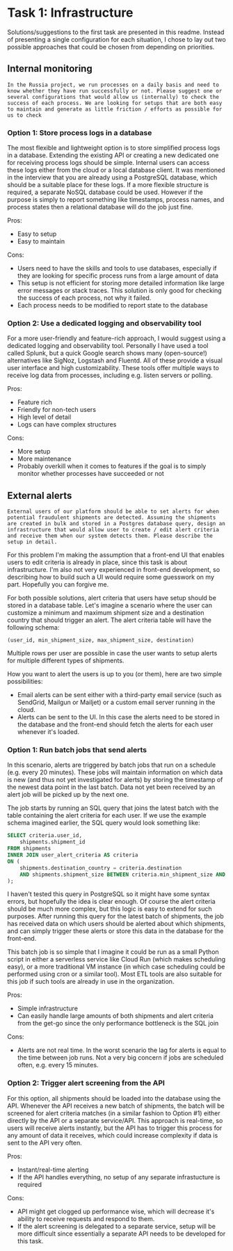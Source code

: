 # Task 1: Infrastructure

Solutions/suggestions to the first task are presented in this readme. Instead of presenting a single configuration for each situation, I chose to lay out two possible approaches that could be chosen from depending on priorities.

## Internal monitoring

```In the Russia project, we run processes on a daily basis and need to know whether they have run successfully or not. Please suggest one or several configurations that would allow us (internally) to check the success of each process. We are looking for setups that are both easy to maintain and generate as little friction / efforts as possible for us to check```

### Option 1: Store process logs in a database

The most flexible and lightweight option is to store simplified process logs in a database. Extending the existing API or creating a new dedicated one for receiving process logs should be simple. Internal users can access these logs either from the cloud or a local database client. It was mentioned in the interview that you are already using a PostgreSQL database, which should be a suitable place for these logs. If a more flexible structure is required, a separate NoSQL database could be used. However if the purpose is simply to report something like timestamps, process names, and process states then a relational database will do the job just fine.

Pros:
- Easy to setup
- Easy to maintain

Cons:
- Users need to have the skills and tools to use databases, especially if they are looking for specific process runs from a large amount of data
- This setup is not efficient for storing more detailed information like large error messages or stack traces. This solution is only good for checking the success of each process, not why it failed.
- Each process needs to be modified to report state to the database

### Option 2: Use a dedicated logging and observability tool

For a more user-friendly and feature-rich approach, I would suggest using a dedicated logging and observability tool. Personally I have used a tool called Splunk, but a quick Google search shows many (open-source!) alternatives like SigNoz, Logstash and Fluentd. All of these provide a visual user interface and high customizability. These tools offer multiple ways to receive log data from processes, including e.g. listen servers or polling.

Pros:
- Feature rich
- Friendly for non-tech users
- High level of detail
- Logs can have complex structures

Cons:
- More setup
- More maintenance
- Probably overkill when it comes to features if the goal is to simply monitor whether processes have succeeded or not

## External alerts

```External users of our platform should be able to set alerts for when potential fraudulent shipments are detected. Assuming the shipments are created in bulk and stored in a Postgres database query, design an infrastructure that would allow user to create / edit alert criteria and receive them when our system detects them. Please describe the setup in detail.```

For this problem I'm making the assumption that a front-end UI that enables users to edit criteria is already in place, since this task is about infrastructure. I'm also not very experienced in front-end development, so describing how to build such a UI would require some guesswork on my part. Hopefully you can forgive me.

For both possible solutions, alert criteria that users have setup should be stored in a database table. Let's imagine a scenario where the user can customize a minimum and maximum shipment size and a destination country that should trigger an alert. The alert criteria table will have the following schema:

```(user_id, min_shipment_size, max_shipment_size, destination)```

Multiple rows per user are possible in case the user wants to setup alerts for multiple different types of shipments.

How you want to alert the users is up to you (or them), here are two simple possibilities:

- Email alerts can be sent either with a third-party email service (such as SendGrid, Mailgun or Mailjet) or a custom email server running in the cloud.
- Alerts can be sent to the UI. In this case the alerts need to be stored in the database and the front-end should fetch the alerts for each user whenever it's loaded.

### Option 1: Run batch jobs that send alerts

In this scenario, alerts are triggered by batch jobs that run on a schedule (e.g. every 20 minutes). These jobs will maintain information on which data is new (and thus not yet investigated for alerts) by storing the timestamp of the newest data point in the last batch. Data not yet been received by an alert job will be picked up by the next one.

The job starts by running an SQL query that joins the latest batch with the table containing the alert criteria for each user. If we use the example schema imagined earlier, the SQL query would look something like:

```sql
SELECT criteria.user_id,
    shipments.shipment_id
FROM shipments
INNER JOIN user_alert_criteria AS criteria
ON (
    shipments.destination_country = criteria.destination
    AND shipments.shipment_size BETWEEN criteria.min_shipment_size AND criteria.max_shipment_size
);
```

I haven't tested this query in PostgreSQL so it might have some syntax errors, but hopefully the idea is clear enough. Of course the alert criteria should be much more complex, but this logic is easy to extend for such purposes. After running this query for the latest batch of shipments, the job has received data on which users should be alerted about which shipments, and can simply trigger these alerts or store this data in the database for the front-end.

This batch job is so simple that I imagine it could be run as a small Python script in either a serverless service like Cloud Run (which makes scheduling easy), or a more traditional VM instance (in which case scheduling could be performed using cron or a similar tool). Most ETL tools are also suitable for this job if such tools are already in use in the organization.

Pros:
- Simple infrastructure
- Can easily handle large amounts of both shipments and alert criteria from the get-go since the only performance bottleneck is the SQL join

Cons:
- Alerts are not real time. In the worst scenario the lag for alerts is equal to the time between job runs. Not a very big concern if jobs are scheduled often, e.g. every 15 minutes.

### Option 2: Trigger alert screening from the API

For this option, all shipments should be loaded into the database using the API. Whenever the API receives a new batch of shipments, the batch will be screened for alert criteria matches (in a similar fashion to Option #1) either directly by the API or a separate service/API. This approach is real-time, so users will receive alerts instantly, but the API has to trigger this process for any amount of data it receives, which could increase complexity if data is sent to the API very often.

Pros:
- Instant/real-time alerting
- If the API handles everything, no setup of any separate infrastucture is required

Cons:
- API might get clogged up performance wise, which will decrease it's ability to receive requests and respond to them.
- If the alert screening is delegated to a separate service, setup will be more difficult since essentially a separate API needs to be developed for this task.
